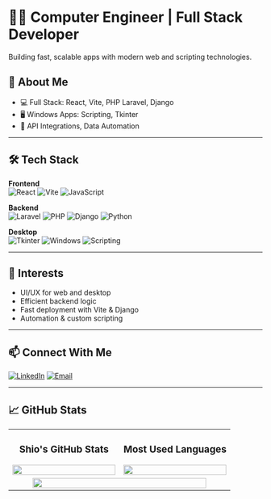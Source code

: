 # 👨‍💻 Computer Engineer | Full Stack Developer

Building fast, scalable apps with modern web and scripting technologies.

## 🧩 About Me

- 💻 Full Stack: React, Vite, PHP Laravel, Django
- 🖥️ Windows Apps: Scripting, Tkinter
- 🔗 API Integrations, Data Automation

---

## 🛠️ Tech Stack

**Frontend**  
![React](https://img.shields.io/badge/React-20232A?logo=react&logoColor=61DAFB)
![Vite](https://img.shields.io/badge/Vite-646CFF?logo=vite&logoColor=white)
![JavaScript](https://img.shields.io/badge/JavaScript-F7DF1E?logo=javascript&logoColor=black)

**Backend**  
![Laravel](https://img.shields.io/badge/Laravel-FF2D20?logo=laravel&logoColor=white)
![PHP](https://img.shields.io/badge/PHP-777BB4?logo=php&logoColor=white)
![Django](https://img.shields.io/badge/Django-092E20?logo=django&logoColor=white)
![Python](https://img.shields.io/badge/Python-3776AB?logo=python&logoColor=white)

**Desktop**  
![Tkinter](https://img.shields.io/badge/Tkinter-FFB000?logo=python&logoColor=white)
![Windows](https://img.shields.io/badge/Windows%20App-0078D6?logo=windows&logoColor=white)
![Scripting](https://img.shields.io/badge/Scripting-1A1A1A?logo=python&logoColor=white)

---

## 🚀 Interests

- UI/UX for web and desktop
- Efficient backend logic
- Fast deployment with Vite & Django
- Automation & custom scripting

---

## 📫 Connect With Me

[![LinkedIn](https://img.shields.io/badge/LinkedIn-0A66C2?logo=linkedin&logoColor=white)]([https://linkedin.com/in/YOUR-LINKEDIN](https://www.linkedin.com/in/gsicat14/))
[![Email](https://img.shields.io/badge/Email-D14836?logo=gmail&logoColor=white)](mailto:cpe.sicatgio14@gmail.com)

---

## 📈 GitHub Stats

<div align="center" width="100%">
  <table width="100%">
    <tr>
      <td width="50%" align="center">
        <h3>Shio's GitHub Stats</h3>
        <img width="100%" src="https://github-readme-stats.vercel.app/api?username=helpme14&show_icons=true&theme=radical&hide_border=true&card_width=500" />
      </td>
      <td width="50%" align="center">
        <h3>Most Used Languages</h3>
        <img width="100%" src="https://github-readme-stats.vercel.app/api/top-langs/?username=helpm14&layout=compact&theme=radical&hide_border=true&card_width=500" />
      </td>
    </tr>
    <tr>
      <td colspan="2" align="center">
        <img width="90%" src="https://github-readme-streak-stats.herokuapp.com/?user=helpme14&theme=radical&hide_border=true" />
      </td>
    </tr>
  </table>
</div>
